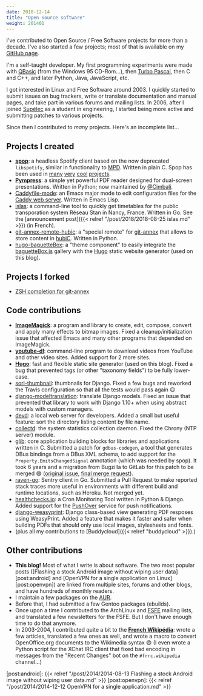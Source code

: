```yaml
---
date: 2018-12-14
title: "Open Source software"
weight: 201401
---
```


I've contributed to Open Source / Free Software projects for more than a decade. I've also started a few projects; most
of that is available on my [GitHub page][].

<!--more-->

I'm a self-taught developer. My first programming experiments were made with [QBasic][] (from the Windows 95 CD-Rom…),
then [Turbo Pascal][], then C and C++, and later Python, Java, JavaScript, etc.

I got interested in Linux and Free Software around 2003. I quickly started to submit issues on bug trackers, write or
translate documentation and manual pages, and take part in various forums and mailing lists. In 2006, after I joined
[Supélec][] as a student in engineering, I started being more active and submitting patches to various projects.

Since then I contributed to *many* projects. Here's an incomplete list…


## Projects I created

- **[spop][]**: a headless Spotify client based on the now deprecated `libspotify`, similar in functionality to [MPD][].
  Written in plain C. Spop has been used in [many](https://imgur.com/a/aGjPB) [very](https://imgur.com/gallery/B0zdO)
  [cool](https://volumio.org/) [projects](http://www.runeaudio.com/).
- **[Pympress][]**: a simple yet powerful PDF reader designed for dual-screen presentations. Written in Python; now
  maintained by [@Cimbali][].
- [Caddyfile-mode][]: an Emacs major mode to edit configuration files for the [Caddy web server][]. Written in Emacs
  Lisp.
- [islas][]: a command-line tool to quickly get timetables for the public transporation system Réseau Stan in Nancy,
  France. Written in Go. See the [announcement post]({{< relref "/post/2018/2018-08-25 islas.md" >}}) (in French).
- [git-annex-remote-hubic][]: a "special remote" for [git-annex][] that allows to store content in [hubiC][]. Written in
  Python.
- [hugo-baguetteBox][]: a "theme component" to easily integrate the [baguetteBox.js][] gallery with the [Hugo][] static
website generator (used on this blog).


## Projects I forked

- [ZSH completion for git-annex][]


## Code contributions

- **[ImageMagick][]**: a program and library to create, edit, compose, convert and apply many effects to bitmap images.
  Fixed a cleanup/initialization issue that affected Emacs and many other programs that depended on ImageMagick.
- **[youtube-dl][]**: command-line program to download videos from YouTube and other video sites. Added support for 2
  more sites.
- **[Hugo][]**: fast and flexible static site generator (used on this blog). Fixed a bug that prevented tags (or other
  "taxonomy fields") to be fully lower-case.
- [sorl-thumbnail][]: thumbnails for Django. Fixed a few bugs and reworked the Travis configuration so that all the
  tests would pass again :wink:
- [django-modeltranslation][]: translate Django models. Fixed an issue that prevented that library to work with Django
  1.10+ when using abstract models with custom managers.
- [devd][]: a local web server for developers. Added a small but useful feature: sort the directory listing content by
  file name.
- [collectd][]: the system statistics collection daemon. Fixed the Chrony (NTP server) module.
- [glib][]: core application building blocks for libraries and applications written in C. Submitted a patch for
  `gdbus-codegen`, a tool that generates DBus bindings from a DBus XML schema, to add support for the
  `Property.EmitsChangedSignal` annotation (which was needed by spop). It took 6 years and a migration from Bugzilla to
  GitLab for this patch to be merged :smile: ([original issue](https://bugzilla.gnome.org/show_bug.cgi?id=674913),
  [final merge request](https://gitlab.gnome.org/GNOME/glib/merge_requests/532)).
- [raven-go](https://github.com/Schnouki/raven-go): Sentry client in Go. Submitted a Pull Request to make reported stack
  traces more useful in environments with different build and runtime locations, such as Heroku. Not merged yet.
- [healthchecks.io][]: a Cron Monitoring Tool written in Python & Django. Added support for the [PushOver][] service for
  push notifications.
- [django-weasyprint][]: Django class-based view generating PDF resposes using WeasyPrint. Added a feature that makes it
  faster and safer when building PDFs that should only use local images, stylesheets and fonts.
- (plus all my contributions to [Buddycloud]({{< relref "buddycloud" >}}).)


## Other contributions

- **This blog!** Most of what I write is about software. The two most popular posts ([Flashing a stock Android image
  without wiping user data][post:android] and [OpenVPN for a single application on Linux][post:openvpn]) are linked from
  multiple sites, forums and other blogs, and have hundreds of monthly readers.
- I maintain a few packages on the [AUR](https://aur.archlinux.org/packages/?K=Schnouki&SeB=m).
- Before that, I had submitted a few Gentoo packages (ebuilds).
- Once upon a time I contributed to the ArchLinux and [FSFE][] mailing lists, and translated a few newsletters for the FSFE.
  But I don't have enough time to do that anymore.
- In 2003-2004, I contributed quite a bit to the **[French Wikipédia][wiki:Schnouki]**: wrote a few articles, translated
  a few ones as well, and wrote a macro to convert OpenOffice.org documents to the Wikimedia syntax :smile: (I even
  wrote a Python script for the XChat IRC client that fixed bad encoding in messages from the "Recent Changes" bot on
  the `#frrc.wikipedia` channel…)



[@Cimbali]: https://github.com/Cimbali
[Caddy web server]: https://caddyserver.com/
[Caddyfile-mode]: https://github.com/Schnouki/caddyfile-mode
[FSFE]: https://fsfe.org/
[GitHub page]: https://github.com/Schnouki
[Hugo]: https://gohugo.io/
[ImageMagick]: https://github.com/ImageMagick/ImageMagick
[MPD]: https://www.musicpd.org/
[PushOver]: https://pushover.net/
[Pympress]: https://github.com/Cimbali/pympress
[QBasic]: https://en.wikipedia.org/wiki/QBasic
[Supélec]: http://www.centralesupelec.fr/
[Turbo Pascal]: https://en.wikipedia.org/wiki/Turbo_Pascal
[ZSH completion for git-annex]: https://github.com/Schnouki/git-annex-zsh-completion
[baguetteBox.js]: https://github.com/feimosi/baguetteBox.js
[collectd]: http://collectd.org/
[devd]: https://github.com/cortesi/devd
[django-modeltranslation]: https://github.com/deschler/django-modeltranslation
[django-weasyprint]: https://github.com/fdemmer/django-weasyprint
[git-annex-remote-hubic]: https://github.com/Schnouki/git-annex-remote-hubic
[git-annex]: https://git-annex.branchable.com/
[glib]: https://developer.gnome.org/glib/
[healthchecks.io]: https://healthchecks.io
[hubiC]: https://hubic.com/
[hugo-baguetteBox]: https://github.com/Schnouki/hugo-baguetteBox
[islas]: https://code.schnouki.net/schnouki/islas
[sorl-thumbnail]: https://github.com/jazzband/sorl-thumbnail
[spop]: https://github.com/Schnouki/spop
[youtube-dl]: https://rg3.github.io/youtube-dl/
[wiki:Schnouki]: https://fr.wikipedia.org/wiki/Utilisateur:Schnouki

[post:android]: {{< relref "/post/2014/2014-08-13 Flashing a stock Android image without wiping user data.md" >}}
[post:openvpn]: {{< relref "/post/2014/2014-12-12 OpenVPN for a single application.md" >}}
